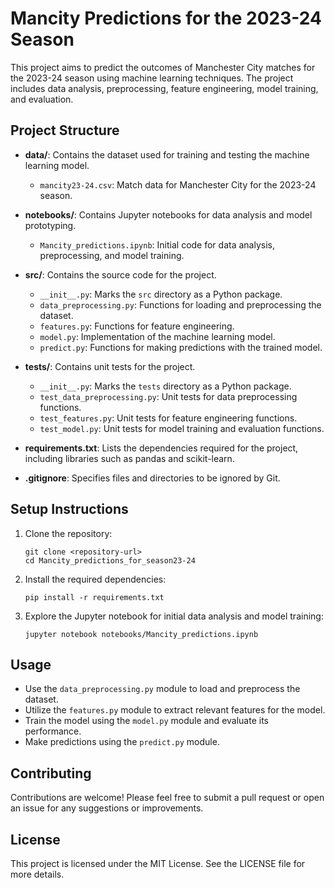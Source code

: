 # Mancity Predictions for the 2023-24 Season

This project aims to predict the outcomes of Manchester City matches for the 2023-24 season using machine learning techniques. The project includes data analysis, preprocessing, feature engineering, model training, and evaluation.

## Project Structure

- **data/**: Contains the dataset used for training and testing the machine learning model.
  - `mancity23-24.csv`: Match data for Manchester City for the 2023-24 season.

- **notebooks/**: Contains Jupyter notebooks for data analysis and model prototyping.
  - `Mancity_predictions.ipynb`: Initial code for data analysis, preprocessing, and model training.

- **src/**: Contains the source code for the project.
  - `__init__.py`: Marks the `src` directory as a Python package.
  - `data_preprocessing.py`: Functions for loading and preprocessing the dataset.
  - `features.py`: Functions for feature engineering.
  - `model.py`: Implementation of the machine learning model.
  - `predict.py`: Functions for making predictions with the trained model.

- **tests/**: Contains unit tests for the project.
  - `__init__.py`: Marks the `tests` directory as a Python package.
  - `test_data_preprocessing.py`: Unit tests for data preprocessing functions.
  - `test_features.py`: Unit tests for feature engineering functions.
  - `test_model.py`: Unit tests for model training and evaluation functions.

- **requirements.txt**: Lists the dependencies required for the project, including libraries such as pandas and scikit-learn.

- **.gitignore**: Specifies files and directories to be ignored by Git.

## Setup Instructions

1. Clone the repository:
   ```
   git clone <repository-url>
   cd Mancity_predictions_for_season23-24
   ```

2. Install the required dependencies:
   ```
   pip install -r requirements.txt
   ```

3. Explore the Jupyter notebook for initial data analysis and model training:
   ```
   jupyter notebook notebooks/Mancity_predictions.ipynb
   ```

## Usage

- Use the `data_preprocessing.py` module to load and preprocess the dataset.
- Utilize the `features.py` module to extract relevant features for the model.
- Train the model using the `model.py` module and evaluate its performance.
- Make predictions using the `predict.py` module.

## Contributing

Contributions are welcome! Please feel free to submit a pull request or open an issue for any suggestions or improvements.

## License

This project is licensed under the MIT License. See the LICENSE file for more details.